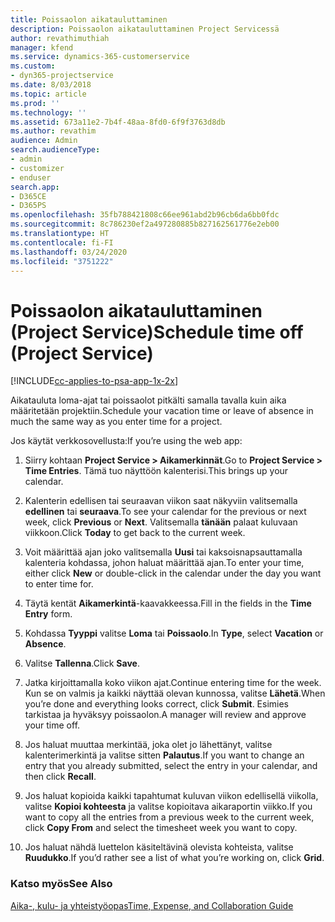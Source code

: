 ```yaml
---
title: Poissaolon aikatauluttaminen
description: Poissaolon aikatauluttaminen Project Servicessä
author: revathimuthiah
manager: kfend
ms.service: dynamics-365-customerservice
ms.custom:
- dyn365-projectservice
ms.date: 8/03/2018
ms.topic: article
ms.prod: ''
ms.technology: ''
ms.assetid: 673a11e2-7b4f-48aa-8fd0-6f9f3763d8db
ms.author: revathim
audience: Admin
search.audienceType:
- admin
- customizer
- enduser
search.app:
- D365CE
- D365PS
ms.openlocfilehash: 35fb788421808c66ee961abd2b96cb6da6bb0fdc
ms.sourcegitcommit: 8c786230ef2a497280885b827162561776e2eb00
ms.translationtype: HT
ms.contentlocale: fi-FI
ms.lasthandoff: 03/24/2020
ms.locfileid: "3751222"
---
```

# <a name="schedule-time-off-project-service"></a><span data-ttu-id="5562e-103">Poissaolon aikatauluttaminen (Project Service)</span><span class="sxs-lookup"><span data-stu-id="5562e-103">Schedule time off (Project Service)</span></span>

[!INCLUDE[cc-applies-to-psa-app-1x-2x](../includes/cc-applies-to-psa-app-1x-2x.md)]

<span data-ttu-id="5562e-104">Aikatauluta loma-ajat tai poissaolot pitkälti samalla tavalla kuin aika määritetään projektiin.</span><span class="sxs-lookup"><span data-stu-id="5562e-104">Schedule your vacation time or leave of absence in much the same way as you enter time for a project.</span></span>  
  
 <span data-ttu-id="5562e-105">Jos käytät verkkosovellusta:</span><span class="sxs-lookup"><span data-stu-id="5562e-105">If you’re using the web app:</span></span>  
  
1.  <span data-ttu-id="5562e-106">Siirry kohtaan **Project Service > Aikamerkinnät**.</span><span class="sxs-lookup"><span data-stu-id="5562e-106">Go to **Project Service > Time Entries**.</span></span> <span data-ttu-id="5562e-107">Tämä tuo näyttöön kalenterisi.</span><span class="sxs-lookup"><span data-stu-id="5562e-107">This brings up your calendar.</span></span>  
  
2.  <span data-ttu-id="5562e-108">Kalenterin edellisen tai seuraavan viikon saat näkyviin valitsemalla **edellinen** tai **seuraava**.</span><span class="sxs-lookup"><span data-stu-id="5562e-108">To see your calendar for the previous or next week, click **Previous** or **Next**.</span></span> <span data-ttu-id="5562e-109">Valitsemalla **tänään** palaat kuluvaan viikkoon.</span><span class="sxs-lookup"><span data-stu-id="5562e-109">Click **Today** to get back to the current week.</span></span>  
  
3.  <span data-ttu-id="5562e-110">Voit määrittää ajan joko valitsemalla **Uusi** tai kaksoisnapsauttamalla kalenteria kohdassa, johon haluat määrittää ajan.</span><span class="sxs-lookup"><span data-stu-id="5562e-110">To enter your time, either click **New** or double-click in the calendar under the day you want to enter time for.</span></span>  
  
4.  <span data-ttu-id="5562e-111">Täytä kentät **Aikamerkintä**-kaavakkeessa.</span><span class="sxs-lookup"><span data-stu-id="5562e-111">Fill in the fields in the **Time Entry** form.</span></span>  
  
5.  <span data-ttu-id="5562e-112">Kohdassa **Tyyppi** valitse **Loma** tai **Poissaolo**.</span><span class="sxs-lookup"><span data-stu-id="5562e-112">In **Type**, select **Vacation** or **Absence**.</span></span>  
  
6.  <span data-ttu-id="5562e-113">Valitse **Tallenna**.</span><span class="sxs-lookup"><span data-stu-id="5562e-113">Click **Save**.</span></span>  
  
7.  <span data-ttu-id="5562e-114">Jatka kirjoittamalla koko viikon ajat.</span><span class="sxs-lookup"><span data-stu-id="5562e-114">Continue entering time for the week.</span></span> <span data-ttu-id="5562e-115">Kun se on valmis ja kaikki näyttää olevan kunnossa, valitse **Lähetä**.</span><span class="sxs-lookup"><span data-stu-id="5562e-115">When you’re done and everything looks correct, click **Submit**.</span></span> <span data-ttu-id="5562e-116">Esimies tarkistaa ja hyväksyy poissaolon.</span><span class="sxs-lookup"><span data-stu-id="5562e-116">A manager will review and approve your time off.</span></span>  
  
8.  <span data-ttu-id="5562e-117">Jos haluat muuttaa merkintää, joka olet jo lähettänyt, valitse kalenterimerkintä ja valitse sitten **Palautus**.</span><span class="sxs-lookup"><span data-stu-id="5562e-117">If you want to change an entry that you already submitted, select the entry in your calendar, and then click **Recall**.</span></span>  
  
9. <span data-ttu-id="5562e-118">Jos haluat kopioida kaikki tapahtumat kuluvan viikon edellisellä viikolla, valitse **Kopioi kohteesta** ja valitse kopioitava aikaraportin viikko.</span><span class="sxs-lookup"><span data-stu-id="5562e-118">If you want to copy all the entries from a previous week to the current week, click **Copy From** and select the timesheet week you want to copy.</span></span>  
  
10. <span data-ttu-id="5562e-119">Jos haluat nähdä luettelon käsiteltävinä olevista kohteista, valitse **Ruudukko**.</span><span class="sxs-lookup"><span data-stu-id="5562e-119">If you’d rather see a list of what you’re working on, click **Grid**.</span></span>  
  
### <a name="see-also"></a><span data-ttu-id="5562e-120">Katso myös</span><span class="sxs-lookup"><span data-stu-id="5562e-120">See Also</span></span>  
 [<span data-ttu-id="5562e-121">Aika-, kulu- ja yhteistyöopas</span><span class="sxs-lookup"><span data-stu-id="5562e-121">Time, Expense, and Collaboration Guide</span></span>](../project-service/time-expense-collaboration-guide.md)
